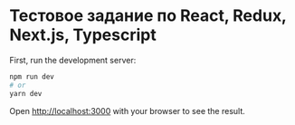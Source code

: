 # Тестовое задание по React, Redux, Next.js, Typescript

First, run the development server:

```bash
npm run dev
# or
yarn dev
```

Open [http://localhost:3000](http://localhost:3000) with your browser to see the result.

